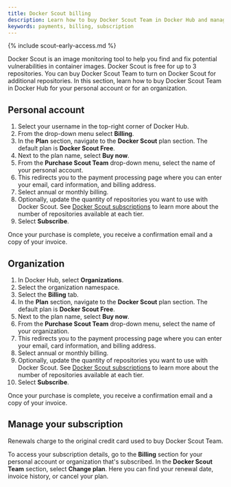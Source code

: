 ```yaml
---
title: Docker Scout billing
description: Learn how to buy Docker Scout Team in Docker Hub and manage your subscription
keywords: payments, billing, subscription
---
```


{% include scout-early-access.md %}

Docker Scout is an image monitoring tool to help you find and fix potential vulnerabilities in container images. Docker Scout is free for up to 3 repositories. You can buy Docker Scout Team to turn on Docker Scout for additional repositories. In this section, learn how to buy Docker Scout Team in Docker Hub for your personal account or for an organization.

## Personal account

1. Select your username in the top-right corner of Docker Hub.
2. From the drop-down menu select **Billing**.
3. In the **Plan** section, navigate to the **Docker Scout** plan section. The default plan is **Docker Scout Free**. 
4. Next to the plan name, select **Buy now**.
5. From the **Purchase Scout Team** drop-down menu, select the name of your personal account.
6. This redirects you to the payment processing page where you can enter your email, card information, and billing address.
7. Select annual or monthly billing.
8. Optionally, update the quantity of repositories you want to use with Docker Scout. See [Docker Scout subscriptions](../subscription/scout-details.md) to learn more about the number of repositories available at each tier.
8. Select **Subscribe**.

Once your purchase is complete, you receive a confirmation email and a copy of your invoice.

## Organization

1. In Docker Hub, select **Organizations**. 
2. Select the organization namespace. 
3. Select the **Billing** tab.
4. In the **Plan** section, navigate to the **Docker Scout** plan section. The default plan is **Docker Scout Free**. 
5. Next to the plan name, select **Buy now**.
6. From the **Purchase Scout Team** drop-down menu, select the name of your organization.
7. This redirects you to the payment processing page where you can enter your email, card information, and billing address.
8. Select annual or monthly billing.
9. Optionally, update the quantity of repositories you want to use with Docker Scout. See [Docker Scout subscriptions](../subscription/scout-details.md) to learn more about the number of repositories available at each tier.
10. Select **Subscribe**.

Once your purchase is complete, you receive a confirmation email and a copy of your invoice.

## Manage your subscription

Renewals charge to the original credit card used to buy Docker Scout Team.

To access your subscription details, go to the **Billing** section for your personal account or organization that's subscribed. In the **Docker Scout Team** section, select **Change plan**. Here you can find your renewal date, invoice history, or cancel your plan.

